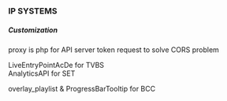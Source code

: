 ### IP SYSTEMS ###  

##### Customization  ######  
proxy is php for API server token request to solve CORS problem  

LiveEntryPointAcDe for TVBS  
AnalyticsAPI for SET
  
overlay_playlist & ProgressBarTooltip for BCC  
